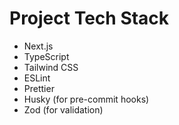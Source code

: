 # Project Tech Stack

- Next.js
- TypeScript
- Tailwind CSS
- ESLint
- Prettier
- Husky (for pre-commit hooks)
- Zod (for validation)
